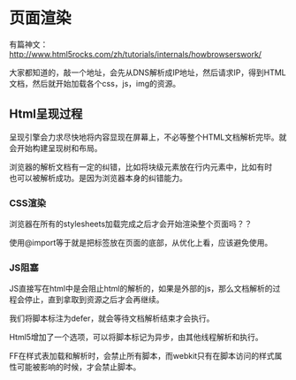 # 页面渲染
有篇神文：http://www.html5rocks.com/zh/tutorials/internals/howbrowserswork/

大家都知道的，敲一个地址，会先从DNS解析成IP地址，然后请求IP，得到HTML文档，然后就开始加载各个css，js，img的资源。

## Html呈现过程
呈现引擎会力求尽快地将内容显现在屏幕上，不必等整个HTML文档解析完毕。就会开始构建呈现树和布局。

浏览器的解析文档有一定的纠错，比如将块级元素放在行内元素中，比如有时</br>也可以被解析成功。是因为浏览器本身的纠错能力。

### CSS渲染
浏览器在所有的stylesheets加载完成之后才会开始渲染整个页面吗？？

使用@import等于就是把<link>标签放在页面的底部，从优化上看，应该避免使用。

### JS阻塞
JS直接写在html中是会阻止html的解析的，如果是外部的js，那么文档解析的过程会停止，直到拿取到资源之后才会再继续。

我们将脚本标注为defer，就会等待文档解析结束才会执行。

Html5增加了一个选项，可以将脚本标记为异步，由其他线程解析和执行。

FF在样式表加载和解析时，会禁止所有脚本，而webkit只有在脚本访问的样式属性可能被影响的时候，才会禁止脚本。
